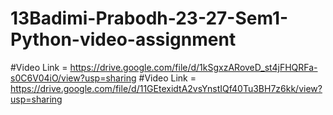 # 13Badimi-Prabodh-23-27-Sem1-Python-video-assignment

#Video Link = https://drive.google.com/file/d/1kSgxzARoveD_st4jFHQRFa-s0C6V04iO/view?usp=sharing
#Video Link = https://drive.google.com/file/d/11GEtexidtA2vsYnstIQf40Tu3BH7z6kk/view?usp=sharing
